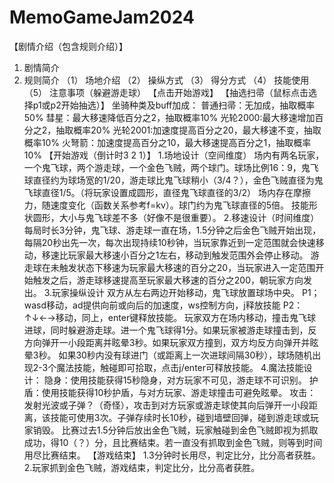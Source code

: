 # MemoGameJam2024
【剧情介绍（包含规则介绍）】
1.	剧情简介
2.	规则简介
（1）	场地介绍
（2）	操纵方式
（3）	得分方式
（4）	技能使用
（5）	注意事项（躲避游走球）
【点击开始游戏】
【抽选扫帚（鼠标点击选择p1或p2开始抽选）】
坐骑种类及buff加成：
普通扫帚：无加成，抽取概率50%
彗星：最大移速降低百分之2，抽取概率10%
光轮2000:最大移速增加百分之2，抽取概率20%
光轮2001:加速度提高百分之20，最大移速不变，抽取概率10%
火弩箭：加速度提高百分之10，最大移速提高百分之1，抽取概率10%
【开始游戏（倒计时3 2 1）】
1.场地设计（空间维度）
场内有两名玩家，一个鬼飞球，两个游走球，一个金色飞贼，两个球门。球场比例16：9，鬼飞球直径约为球场宽的1/20，游走球比鬼飞球稍小（3/4？），金色飞贼直径为鬼飞球直径1/5。（将玩家设置成圆形，直径鬼飞球直径的3/2）
场内存在摩擦力，随速度变化（函数关系参考f=kv）。球门约为鬼飞球直径的5倍。
技能形状圆形，大小与鬼飞球差不多（好像不是很重要）。
2.移速设计（时间维度）
每局时长3分钟，鬼飞球、游走球一直在场，1.5分钟之后金色飞贼开始出现，每隔20秒出先一次，每次出现持续10秒钟，当玩家靠近到一定范围就会快速移动，移速比玩家最大移速小百分之1左右，移动到触发范围外会停止移动。
游走球在未触发状态下移速为玩家最大移速的百分之20，当玩家进入一定范围开始触发之后，游走球移速提高至玩家最大移速的百分之200，朝玩家方向发出。
3.玩家操纵设计
双方从左右两边开始移动，鬼飞球放置球场中央。
P1；wasd移动，ad提供向前或向后的加速度，ws控制方向，j释放技能
P2：↑↓←→移动，同上，enter键释放技能。
玩家双方在场内移动，撞击鬼飞球进球，同时躲避游走球。进一个鬼飞球得1分。如果玩家被游走球撞击到，反方向弹开一小段距离并眩晕3秒。如果玩家双方撞到，双方均反方向弹开并眩晕3秒。
如果30秒内没有球进门（或距离上一次进球间隔30秒），球场随机出现2-3个魔法技能，触碰即可拾取，点击j/enter可释放技能。
4.魔法技能设计：
隐身：使用技能获得15秒隐身，对方玩家不可见，游走球不可识别。
护盾：使用技能获得10秒护盾，与对方玩家、游走球撞击可避免眩晕。
攻击：发射光波或子弹？（奇怪），攻击到对方玩家或游走球使其向后弹开一小段距离，该技能可使用3次。子弹存续时长10秒，碰到墙壁回弹，碰到游走球或玩家销毁。
比赛过去1.5分钟后放出金色飞贼，玩家触碰到金色飞贼即视为抓取成功，得10（？）分，且比赛结束。若一直没有抓取到金色飞贼，则等到时间用尽比赛结束。
【游戏结束】
1.3分钟时长用尽，判定比分，比分高者获胜。
2.玩家抓到金色飞贼，游戏结束，判定比分，比分高者获胜。
